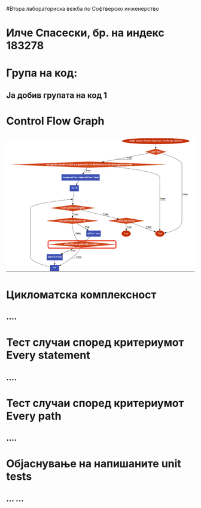 #Втора лабораториска вежба по Софтверско инженерство
# Илче Спасески, бр. на индекс 183278
# Група на код:
## Ја добив групата на код 1

# Control Flow Graph
## <img src="./CFG.png">

# Цикломатска комплексност
## ....

# Тест случаи според критериумот Every statement
## ....

# Тест случаи според критериумот Every path
## ....

# Објаснување на напишаните unit tests
## ... ...